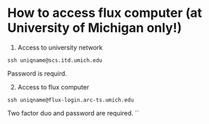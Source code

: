 # How to access flux computer (at University of Michigan only!)




1. Access to university network
```
ssh uniqname@scs.itd.umich.edu
```
Password is requird. 

2. Access to flux computer
```
ssh uniqname@flux-login.arc-ts.umich.edu
```
Two factor duo and password are required.
``
